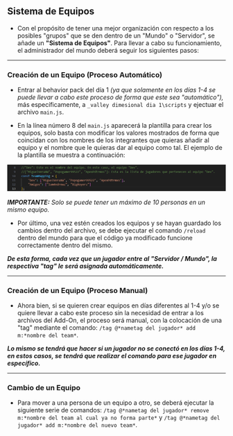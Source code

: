 ## Sistema de Equipos

- Con el propósito de tener una mejor organización con respecto a los posibles "grupos" que se den dentro de un "Mundo" o "Servidor", se añade un **"Sistema de Equipos"**. Para llevar a cabo su funcionamiento, el administrador del mundo deberá seguir los siguientes pasos:

---

### Creación de un Equipo (Proceso Automático)

- Entrar al behavior pack del día 1 *(ya que solamente en los días 1-4 se puede llevar a cabo este proceso de forma que este sea "automático"),* más específicamente, a `_valley dimesional dia 1\scripts` y ejectuar el archivo `main.js`.

- En la línea número 8 del `main.js` aparecerá la plantilla para crear los equipos, solo basta con modificar los valores mostrados de forma que coincidan con los nombres de los integrantes que quieras añadir al equipo y el nombre que le quieras dar al equipo como tal. El ejemplo de la plantilla se muestra a continuación:

![plantilla_equipos](https://github.com/MiguelVeraXd/Valley-Dimensional-Wiki/blob/main/Main/Wiki/assets/crafteo/plantilla_equipos.png)

*__IMPORTANTE:__ Solo se puede tener un máximo de 10 personas en un mismo equipo.*

- Por último, una vez estén creados los equipos y se hayan guardado los cambios dentro del archivo, se debe ejecutar el comando `/reload` dentro del mundo para que el código ya modificado funcione correctamente dentro del mismo. 

***De esta forma, cada vez que un jugador entre al "Servidor / Mundo", la respectiva "tag" le será asignada automáticamente.***

---

### Creación de un Equipo (Proceso Manual)

- Ahora bien, si se quieren crear equipos en días diferentes al 1-4 y/o se quiere llevar a cabo este proceso sin la necesidad de entrar a los archivos del Add-On, el proceso será manual, con la colocación de una "tag" mediante el comando: `/tag @*nametag del jugador* add m:*nombre del team*`. 

***Lo mismo se tendrá que hacer si un jugador no se conectó en los días 1-4, en estos casos, se tendrá que realizar el comando para ese jugador en específico.***

---
 
### Cambio de un Equipo

- Para mover a una persona de un equipo a otro, se deberá ejecutar la siguiente serie de comandos: `/tag @*nametag del jugador* remove m:*nombre del team al cual ya no forma parte*` y `/tag @*nametag del jugador* add m:*nombre del nuevo team*`.
